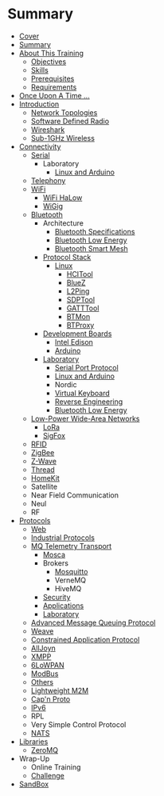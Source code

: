 # Summary

* [Cover](README.md)
* [Summary](SUMMARY.md)
* [About This Training](documentation/AboutThisTraining.md)
  * [Objectives](documentation/Objectives.md)
  * [Skills](documentation/Skills.md)
  * [Prerequisites](documentation/Prerequisites.md)
  * [Requirements](documentation/Requirements.md)
* [Once Upon A Time ...](documentation/OnceUponATime.md)
* [Introduction](documentation/Introduction.md)
  * [Network Topologies](documentation/NetworkTopologies.md)
  * [Software Defined Radio](documentation/SoftwareDefinedRadio.md)
  * [Wireshark](documentation/Wireshark.md)
  * [Sub-1GHz Wireless](documentation/Sub1GhzWireless.md)
* [Connectivity](documentation/Connectivity.md)
  * [Serial](documentation/Serial.md)
    * Laboratory
      * [Linux and Arduino](documentation/SerialLinuxAndArduino.md)
  * [Telephony](documentation/Telephony.md)
  * [WiFi](documentation/WiFi.md)
    * [WiFi HaLow](documentation/WiFiHaLow.md)
    * [WiGig](documentation/WiGig.md)
  * [Bluetooth](documentation/Bluetooth.md)
    * Architecture
      * [Bluetooth Specifications](documentation/BluetoothProfiles.md)
      * [Bluetooth Low Energy](documentation/BluetoothLowEnergy.md)
      * [Bluetooth Smart Mesh](documentation/BluetoothSmartMesh.md)
    * [Protocol Stack](documentation/ProtocolStack.md)
      * [Linux](documentation/BluetoothProtocolStackLinux.md)
        * [HCITool](documentation/LinuxHcitool.md)
        * [BlueZ](documentation/LinuxBluez.md)
        * [L2Ping](documentation/LinuxL2ping.md)
        * [SDPTool](documentation/LinuxSdptool.md)
        * [GATTTool](documentation/LinuxGatttool.md)
        * [BTMon](documentation/LinuxBtmon.md)
        * [BTProxy](documentation/BTProxy.md)
    * [Development Boards](documentation/DevelopmentBoards.md)
      * [Intel Edison](documentation/BluetoothIntelEdison.md)
      * [Arduino](documentation/BluetoothArduino.md)
    * [Laboratory](documentation/laboratory.md)
      * [Serial Port Protocol](documentation/BluetoothSpp.md)
      * [Linux and Arduino](documentation/LinuxAndArduino.md)
      * Nordic
      * [Virtual Keyboard](documentation/BluetoothVirtualKeyboard.md)
      * [Reverse Engineering](documentation/BluetoothReverseEngineering.md)
      * [Bluetooth Low Energy](documentation/BluetoothBluetoothLowEnergy.md)
  * [Low-Power Wide-Area Networks](documentation/Lpwan.md)
    * [LoRa](documentation/LoRa.md)
    * [SigFox](documentation/SigFox.md)
  * [RFID](documentation/RFID.md)
  * [ZigBee](documentation/ZigBee.md)
  * [Z-Wave](documentation/ZWave.md)
  * [Thread](documentation/Thread.md)
  * [HomeKit](documentation/HomeKit.md)
  * Satellite
  * Near Field Communication
  * Neul
  * RF
* [Protocols](documentation/Protocols.md)
  * [Web](documentation/Web.md)
  * [Industrial Protocols](documentation/IndustrialProtocols.md)
  * [MQ Telemetry Transport](documentation/MQTT.md)
    * [Mosca](documentation/Mosca.md)
    * Brokers
      * [Mosquitto](documentation/Mosquitto.md)
      * VerneMQ
      * HiveMQ
    * [Security](documentation/MqttSecurity.md)
    * [Applications](documentation/MqttApplications.md)
    * [Laboratory](documentation/MqttLaboratory.md)
  * [Advanced Message Queuing Protocol](documentation/AMQP.md)
  * [Weave](documentation/Weave.md)
  * [Constrained Application Protocol](documentation/ConstrainedApplicationProtocol.md)
  * [AllJoyn](documentation/Alljoyn.md)
  * [XMPP](documentation/XMPP.md)
  * [6LoWPAN](documentation/6LowPan.md)
  * [ModBus](documentation/ModBus.md)
  * [Others](documentation/Others.md)
  * [Lightweight M2M](documentation/LightweightM2M.md)
  * [Cap'n Proto](documentation/CapNProto.md)
  * [IPv6](documentation/IPv6.md)
  * RPL
  * Very Simple Control Protocol
  * [NATS](documentation/Nats.md)
* [Libraries](documentation/Libraries.md)
  * [ZeroMQ](documentation/ZeroMq.md)
* Wrap-Up
  * Online Training
  * [Challenge](documentation/Challenge.md)
* [SandBox](documentation/Sandbox.md)

